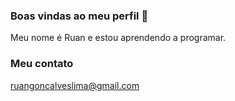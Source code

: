 ### Boas vindas ao meu perfil  👋


Meu nome é Ruan e estou aprendendo a programar.
### Meu contato 
ruangoncalveslima@gmail.com
